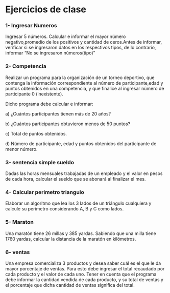 # Ejercicios de clase
### 1- Ingresar Numeros

Ingresar 5 números. Calcular e informar el mayor número negativo,promedio de los positivos y cantidad de ceros.Antes de informar, verificar si se ingresaron datos en los respectivos tipos, de lo contrario, informar “No se ingresaron números(tipo)”

### 2- Competencia
Realizar un programa para la organización de un torneo deportivo,
que contenga la información correspondiente al número de participante,edad y puntos obtenidos en una competencia, y que finalice al ingresar número de participante 0 (inexistente).

Dicho programa debe calcular e informar:

a) ¿Cuántos participantes tienen más de 20 años?

b) ¿Cuántos participantes obtuvieron menos de 50 puntos?

c) Total de puntos obtenidos.

d) Número de participante, edad y puntos obtenidos del participante de menor número.

### 3- sentencia simple sueldo
Dadas las horas mensuales trabajadas de un empleado y el valor en pesos de cada hora, calcular el
sueldo que se abonará al finalizar el mes.

### 4- Calcular perimetro triangulo
Elaborar un algoritmo que lea los 3 lados de un triángulo cualquiera y calcule su perímetro
considerando A, B y C como lados. 

### 5- Maraton
Una maratón tiene 26 millas y 385 yardas. Sabiendo que una milla tiene 1760 yardas, calcular la
distancia de la maratón en kilómetros. 

### 6- ventas
Una empresa comercializa 3 productos y desea saber cuál es el que le da mayor porcentaje de ventas.
Para esto debe ingresar el total recaudado por cada producto y el valor de cada uno. Tener en cuenta
que el programa debe informar la cantidad vendida de cada producto, y su total de ventas y el
porcentaje que dicha cantidad de ventas significa del total. 